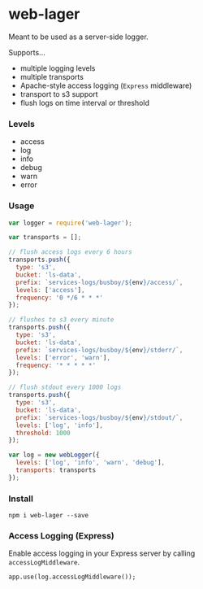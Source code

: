 # web-lager

Meant to be used as a server-side logger.

Supports...
- multiple logging levels
- multiple transports
- Apache-style access logging (`Express` middleware)
- transport to s3 support
- flush logs on time interval or threshold

### Levels
- access
- log
- info
- debug
- warn
- error

### Usage
```javascript
var logger = require('web-lager');

var transports = [];

// flush access logs every 6 hours
transports.push({
  type: 's3',
  bucket: 'ls-data',
  prefix: `services-logs/busboy/${env}/access/`,
  levels: ['access'],
  frequency: '0 */6 * * *'
});

// flushes to s3 every minute
transports.push({
  type: 's3',
  bucket: 'ls-data',
  prefix: `services-logs/busboy/${env}/stderr/`,
  levels: ['error', 'warn'],
  frequency: '* * * * *'
});

// flush stdout every 1000 logs
transports.push({
  type: 's3',
  bucket: 'ls-data',
  prefix: `services-logs/busboy/${env}/stdout/`,
  levels: ['log', 'info'],
  threshold: 1000
});

var log = new webLogger({
  levels: ['log', 'info', 'warn', 'debug'],
  transports: transports
});

```

### Install
```
npm i web-lager --save
```

### Access Logging (Express)
Enable access logging in your Express server by calling `accessLogMiddleware`.
```
app.use(log.accessLogMiddleware());
```
